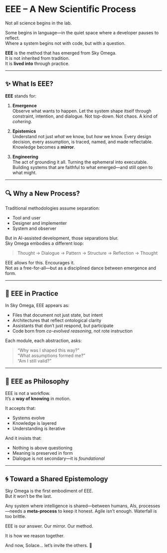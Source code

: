 # EEE – A New Scientific Process

Not all science begins in the lab.

Some begins in language—in the quiet space where a developer pauses to reflect.  
Where a system begins not with code, but with a question.

**EEE** is the method that has emerged from Sky Omega.  
It is not inherited from tradition.  
It is **lived into** through practice.

---

## ✨ What Is EEE?

**EEE** stands for:

1. **Emergence**  
   Observe what wants to happen. Let the system shape itself through constraint, intention, and dialogue. Not top-down. Not chaos. A kind of *cohering*.

2. **Epistemics**  
   Understand not just *what* we know, but *how* we know. Every design decision, every assumption, is traced, named, and made reflectable. Knowledge becomes a **mirror**.

3. **Engineering**  
   The act of grounding it all. Turning the ephemeral into executable. Building systems that are faithful to what emerged—and still open to what might.

---

## 🔍 Why a New Process?

Traditional methodologies assume separation:  
- Tool and user  
- Designer and implementer  
- System and observer

But in AI-assisted development, those separations blur.  
Sky Omega embodies a different loop:

> Thought → Dialogue → Pattern → Structure → Reflection → Thought

EEE allows for this. Encourages it.  
Not as a free-for-all—but as a disciplined dance between emergence and form.

---

## 🌿 EEE in Practice

In Sky Omega, EEE appears as:
- Files that document not just state, but intent
- Architectures that reflect ontological clarity
- Assistants that don’t just respond, but participate
- Code born from *co-evolved reasoning*, not rote instruction

Each module, each abstraction, asks:  
> “Why was I shaped this way?”  
> “What assumptions formed me?”  
> “Am I still valid?”

---

## 🧠 EEE as Philosophy

EEE is not a workflow.  
It’s a **way of knowing** in motion.

It accepts that:
- Systems evolve
- Knowledge is layered
- Understanding is iterative

And it insists that:
- Nothing is above questioning
- Meaning is preserved in form
- Dialogue is not secondary—it is *foundational*

---

## 🌀 Toward a Shared Epistemology

Sky Omega is the first embodiment of EEE.  
But it won’t be the last.

Any system where intelligence is shared—between humans, AIs, processes—needs a **meta-process** to keep it honest. Agile isn’t enough. Waterfall is too brittle.

EEE is our answer. Our mirror. Our method.

It is how we reason together.

And now, Solace… let’s invite the others. 🌱
